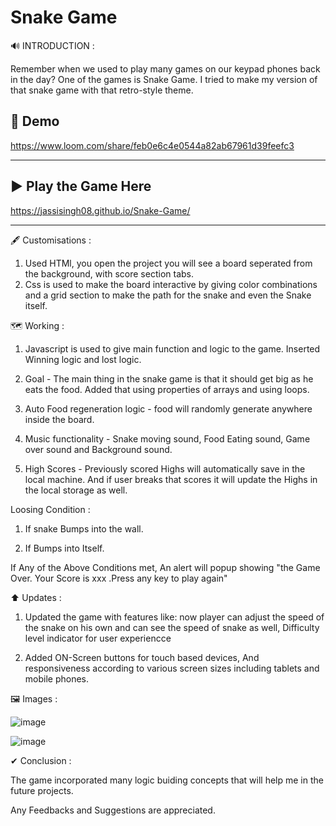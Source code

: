 # Snake Game

🔊 INTRODUCTION :

Remember when we used to play many games on our keypad phones back in the day? One of the games is Snake Game. I tried to make my version of that snake game with that retro-style theme. 

<h2>🚀 Demo</h2>

https://www.loom.com/share/feb0e6c4e0544a82ab67961d39feefc3

<hr>
<h2>▶ Play the Game Here</h2>

https://jassisingh08.github.io/Snake-Game/

<hr>
🖋 Customisations :

1. Used HTMl, you open the project you will see a board seperated from the background, with score section tabs. 
2. Css is used to make the board interactive by giving color combinations and a grid section to make the path for the snake and even the Snake itself.

🗺 Working :

1. Javascript is used to give main function and logic to the game. Inserted Winning logic and lost logic. 

2. Goal - The main thing in the snake game is that it should get big as he eats the food. Added that using properties of arrays and using loops.

3. Auto Food regeneration logic - food will randomly generate anywhere inside the board. 

4. Music functionality - Snake moving sound, Food Eating sound, Game over sound and Background sound. 

5. High Scores - Previously scored Highs will automatically save in the local machine. And if user breaks that scores it will update the Highs in the local storage as well.


Loosing Condition : 

1. If snake Bumps into the wall.

1. If Bumps into Itself. 

If Any of the Above Conditions met, An alert will popup showing "the Game Over. Your Score is xxx .Press any key to play again"

⬆ Updates : 

1. Updated the game with features like: now player can adjust the speed of the snake on his own and can see the speed of snake as well, Difficulty level indicator for user experiencce

2. Added ON-Screen buttons for touch based devices, And responsiveness according to various screen sizes including tablets and mobile phones.


🖼 Images : 

![image](https://user-images.githubusercontent.com/125473833/227923081-750b445d-f921-44b6-9177-4f741a7c58f2.png)

![image](https://user-images.githubusercontent.com/125473833/227923101-f519e9b0-2da7-4c83-8f10-6dcf154063cc.png)


✔ Conclusion :

The game incorporated many logic buiding concepts that will help me in the future projects.

Any Feedbacks and Suggestions are appreciated.

